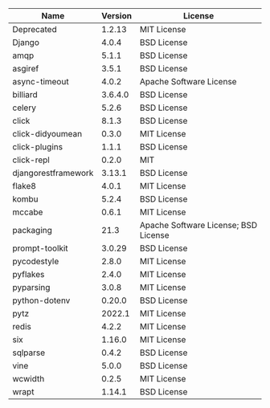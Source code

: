| Name                | Version | License                              |
|---------------------|---------|--------------------------------------|
| Deprecated          | 1.2.13  | MIT License                          |
| Django              | 4.0.4   | BSD License                          |
| amqp                | 5.1.1   | BSD License                          |
| asgiref             | 3.5.1   | BSD License                          |
| async-timeout       | 4.0.2   | Apache Software License              |
| billiard            | 3.6.4.0 | BSD License                          |
| celery              | 5.2.6   | BSD License                          |
| click               | 8.1.3   | BSD License                          |
| click-didyoumean    | 0.3.0   | MIT License                          |
| click-plugins       | 1.1.1   | BSD License                          |
| click-repl          | 0.2.0   | MIT                                  |
| djangorestframework | 3.13.1  | BSD License                          |
| flake8              | 4.0.1   | MIT License                          |
| kombu               | 5.2.4   | BSD License                          |
| mccabe              | 0.6.1   | MIT License                          |
| packaging           | 21.3    | Apache Software License; BSD License |
| prompt-toolkit      | 3.0.29  | BSD License                          |
| pycodestyle         | 2.8.0   | MIT License                          |
| pyflakes            | 2.4.0   | MIT License                          |
| pyparsing           | 3.0.8   | MIT License                          |
| python-dotenv       | 0.20.0  | BSD License                          |
| pytz                | 2022.1  | MIT License                          |
| redis               | 4.2.2   | MIT License                          |
| six                 | 1.16.0  | MIT License                          |
| sqlparse            | 0.4.2   | BSD License                          |
| vine                | 5.0.0   | BSD License                          |
| wcwidth             | 0.2.5   | MIT License                          |
| wrapt               | 1.14.1  | BSD License                          |